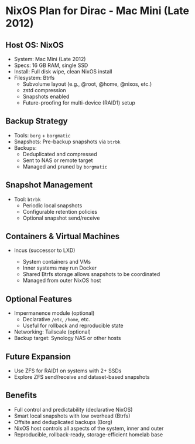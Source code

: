 # NixOS Plan for Dirac - Mac Mini (Late 2012)

## Host OS: NixOS

- System: Mac Mini (Late 2012)
- Specs: 16 GB RAM, single SSD
- Install: Full disk wipe, clean NixOS install
- Filesystem: Btrfs
  - Subvolume layout (e.g., @root, @home, @nixos, etc.)
  - zstd compression
  - Snapshots enabled
  - Future-proofing for multi-device (RAID1) setup

## Backup Strategy

- Tools: `borg` + `borgmatic`
- Snapshots: Pre-backup snapshots via `btrbk`
- Backups:
  - Deduplicated and compressed
  - Sent to NAS or remote target
  - Managed and pruned by `borgmatic`

## Snapshot Management

- Tool: `btrbk`
  - Periodic local snapshots
  - Configurable retention policies
  - Optional snapshot send/receive

## Containers & Virtual Machines

- Incus (successor to LXD)

  - System containers and VMs
  - Inner systems may run Docker
  - Shared Btrfs storage allows snapshots to be coordinated
  - Managed from outer NixOS host

## Optional Features

- Impermanence module (optional)
  - Declarative `/etc`, `/home`, etc.
  - Useful for rollback and reproducible state
- Networking: Tailscale (optional)
- Backup target: Synology NAS or other hosts

## Future Expansion

- Use ZFS for RAID1 on systems with 2+ SSDs
- Explore ZFS send/receive and dataset-based snapshots

## Benefits

- Full control and predictability (declarative NixOS)
- Smart local snapshots with low overhead (Btrfs)
- Offsite and deduplicated backups (Borg)
- NixOS host controls all aspects of the system, inner and outer
- Reproducible, rollback-ready, storage-efficient homelab base
